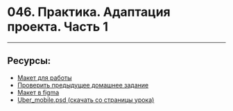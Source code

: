 # 046. Практика. Адаптация проекта. Часть 1

<hr>

## Ресурсы:

- [Макет для работы](https://drive.google.com/file/d/1lI167tgjPfnT14TcRLRd_rpLSVBGtecI/view)
- [Проверить предыдущее домашнее задание](https://github.com/yankovalenko94/Webdev2019/tree/master/Uber_step_3)
- [Макет в figma](https://www.figma.com/file/ivgb9OfADjPvRowi32CSgY/UBER_course?node-id=0%3A1)
- [Uber_mobile.psd (скачать со страницы урока)](https://www.udemy.com/course/webdeveloper/learn/lecture/14920838#questions)
